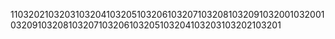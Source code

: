 1103202103203103204103205103206103207103208103209103200103200103209103208103207103206103205103204103203103202103201
